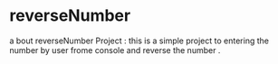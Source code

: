 # reverseNumber
a bout reverseNumber Project :
this is a simple project to  entering the number by user frome console and reverse the number .	
 

